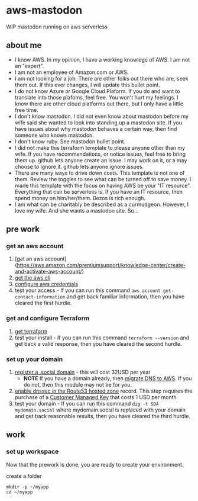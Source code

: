 # aws-mastodon
WIP mastodon running on aws serverless

## about me

* I know AWS. In my opinion, I have a working knowlege of AWS. I am not an "expert". 
* I am not an employee of Amazon.com or AWS.
* I am not looking for a job. There are other folks out there who are, seek them out. If this ever changes, I will update this bullet point.
* I do not know Azure or Google Cloud Plaform. If you do and want to translate into those plafoms, feel free. You won't hurt my feelings. I know there are other cloud platforms out there, but I only have a little free time.
* I don't know mastodon. I did not even know about mastodon before my wife said she wanted to look into standing up a mastodon site. If you have issues about why mastodon behaves a certain way, then find someone who knows mastodon.
* I don't know ruby. See mastodon bullet point.
* I did not make this terraform template to please anyone other than my wife. If you have recommendations, or notice issues, feel free to bring them up. github lets anyone create an issue. I may work on it, or a may choose to ignore it. github lets anyone ignore issues.
* There are many ways to drive down costs. This template is not one of them. Review the toggles to see what can be turned off to save money. I made this template with the focus on having AWS be your "IT resource". Everything that can be serverless is. If you have an IT resource, then spend money on him/her/them. Bezos is rich enough.
* I am what can be charitably be described as a curmudgeon. However, I love my wife. And she wants a mastodon site. So...

## pre work

### get an aws account

1. [get an aws account] (https://aws.amazon.com/premiumsupport/knowledge-center/create-and-activate-aws-account/)
1. [get the aws cli](https://docs.aws.amazon.com/cli/latest/userguide/getting-started-install.html)
1. [configure aws credentials](https://docs.aws.amazon.com/cli/latest/userguide/cli-configure-files.html)
1. test your access - If you can run this command `aws account get-contact-information` and get back familiar information, then you have cleared the first hurdle.

### get and configure Terraform

1. [get terraform](https://developer.hashicorp.com/terraform/downloads)
1. test your install - If you can run this command `terraform --version` and get back a valid response, then you have cleared the second hurdle.

### set up your domain

1. [register a .social domain](https://docs.aws.amazon.com/Route53/latest/DeveloperGuide/domain-register.html#domain-register-procedure) - this will cost 32USD per year
    * **NOTE** If you have a domain already, then [migrate DNS to AWS](https://docs.aws.amazon.com/Route53/latest/DeveloperGuide/MigratingDNS.html). If you do not, then this module may not be for you.
1. [enable dnssec in the Route53 hosted zone](https://docs.aws.amazon.com/Route53/latest/DeveloperGuide/dns-configuring-dnssec.html) record. This step requires the purchase of a [Customer Managed Key](https://docs.aws.amazon.com/Route53/latest/DeveloperGuide/dns-configuring-dnssec-cmk-requirements.html) that costs 1 USD per month
1. test your domain - If you can run this command `dig -t SOA mydomain.social` where mydomain.social is replaced with your domain and get back reasonable results, then you have cleared the third hurdle.

## work

### set up workspace

Now that the prework is done, you are ready to create your environment.

create a folder

```
mkdir -p ~/myapp
cd ~/myapp

```

